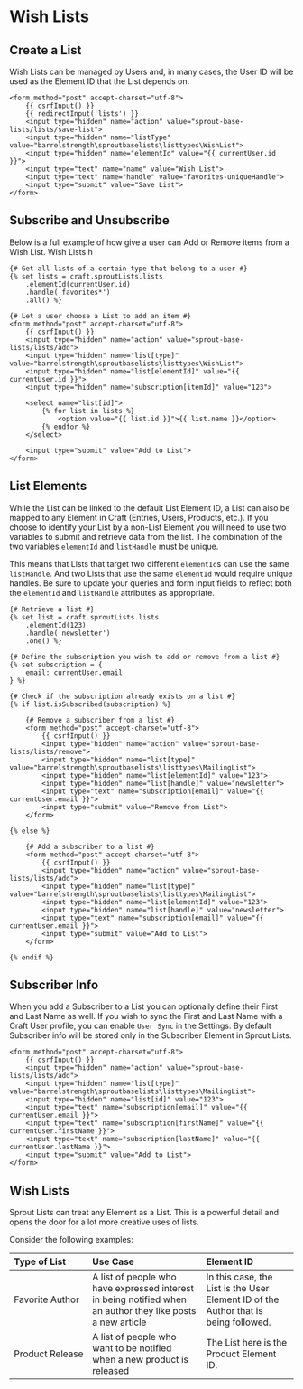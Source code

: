 # Wish Lists

## Create a List

Wish Lists can be managed by Users and, in many cases, the User ID will be used as the Element ID that the List depends on. 

``` twig
<form method="post" accept-charset="utf-8">
    {{ csrfInput() }}
    {{ redirectInput('lists') }}
    <input type="hidden" name="action" value="sprout-base-lists/lists/save-list">
    <input type="hidden" name="listType" value="barrelstrength\sproutbaselists\listtypes\WishList">
    <input type="hidden" name="elementId" value="{{ currentUser.id }}">
    <input type="text" name="name" value="Wish List">
    <input type="text" name="handle" value="favorites-uniqueHandle">
    <input type="submit" value="Save List">
</form>
```

## Subscribe and Unsubscribe

Below is a full example of how give a user can Add or Remove items from a Wish List. Wish Lists h 

``` twig
{# Get all lists of a certain type that belong to a user #}
{% set lists = craft.sproutLists.lists
    .elementId(currentUser.id)
    .handle('favorites*')
    .all() %}

{# Let a user choose a List to add an item #}
<form method="post" accept-charset="utf-8">
    {{ csrfInput() }}
    <input type="hidden" name="action" value="sprout-base-lists/lists/add">
    <input type="hidden" name="list[type]" value="barrelstrength\sproutbaselists\listtypes\WishList">
    <input type="hidden" name="list[elementId]" value="{{ currentUser.id }}">
    <input type="hidden" name="subscription[itemId]" value="123">

    <select name="list[id]">
        {% for list in lists %}
            <option value="{{ list.id }}">{{ list.name }}</option>
        {% endfor %}
    </select>

    <input type="submit" value="Add to List">
</form>
```

## List Elements

While the List can be linked to the default List Element ID, a List can also be mapped to any Element in Craft (Entries, Users, Products, etc.). If you choose to identify your List by a non-List Element you will need to use two variables to submit and retrieve data from the list. The combination of the two variables `elementId` and `listHandle` must be unique.

This means that Lists that target two different `elementId`s can use the same `listHandle`. And two Lists that use the same `elementId` would require unique handles. Be sure to update your queries and form input fields to reflect both the `elementId` and `listHandle` attributes as appropriate.

``` twig
{# Retrieve a list #}
{% set list = craft.sproutLists.lists
    .elementId(123)
    .handle('newsletter')
    .one() %}

{# Define the subscription you wish to add or remove from a list #}
{% set subscription = {
    email: currentUser.email
} %}

{# Check if the subscription already exists on a list #}
{% if list.isSubscribed(subscription) %}

    {# Remove a subscriber from a list #}
    <form method="post" accept-charset="utf-8">
        {{ csrfInput() }}
        <input type="hidden" name="action" value="sprout-base-lists/lists/remove">
        <input type="hidden" name="list[type]" value="barrelstrength\sproutbaselists\listtypes\MailingList">
        <input type="hidden" name="list[elementId]" value="123">
        <input type="hidden" name="list[handle]" value="newsletter">
        <input type="text" name="subscription[email]" value="{{ currentUser.email }}">
        <input type="submit" value="Remove from List">
    </form>

{% else %}

    {# Add a subscriber to a list #}
    <form method="post" accept-charset="utf-8">
        {{ csrfInput() }}
        <input type="hidden" name="action" value="sprout-base-lists/lists/add">
        <input type="hidden" name="list[type]" value="barrelstrength\sproutbaselists\listtypes\MailingList">
        <input type="hidden" name="list[elementId]" value="123">
        <input type="hidden" name="list[handle]" value="newsletter">
        <input type="text" name="subscription[email]" value="{{ currentUser.email }}">
        <input type="submit" value="Add to List">
    </form>

{% endif %}
```

## Subscriber Info

When you add a Subscriber to a List you can optionally define their First and Last Name as well.  If you wish to sync the First and Last Name with a Craft User profile, you can enable `User Sync` in the Settings. By default Subscriber info will be stored only in the Subscriber Element in Sprout Lists.

``` twig
<form method="post" accept-charset="utf-8">
    {{ csrfInput() }}
    <input type="hidden" name="action" value="sprout-base-lists/lists/add">
    <input type="hidden" name="list[type]" value="barrelstrength\sproutbaselists\listtypes\MailingList">
    <input type="hidden" name="list[id]" value="123">
    <input type="text" name="subscription[email]" value="{{ currentUser.email }}">
    <input type="text" name="subscription[firstName]" value="{{ currentUser.firstName }}">
    <input type="text" name="subscription[lastName]" value="{{ currentUser.lastName }}">
    <input type="submit" value="Add to List">
</form>
```

## Wish Lists

Sprout Lists can treat any Element as a List. This is a powerful detail and opens the door for a lot more creative uses of lists.

Consider the following examples:

| Type of List | Use Case | Element ID |
|:------------ |:-------- |:---------- |
| Favorite&nbsp;Author | A list of people who have expressed interest in being notified when an author they like posts a new article | In this case, the List is the User Element ID of the Author that is being followed. |
| Product&nbsp;Release | A list of people who want to be notified when a new product is released | The List here is the Product Element ID.  |